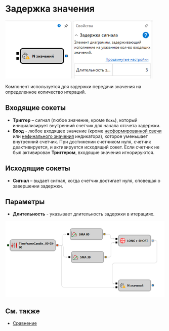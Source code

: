 # Задержка значения

![Designer Delay 00](../../../../../../images/designer_delay_00.png)

Компонент используется для задержки передачи значения на определенное количество итераций.

## Входящие сокеты

- **Триггер** – сигнал (любое значение, кроме `Ложь`), который инициализирует внутренний счетчик для начала отсчета задержки.
- **Вход** - любое входящее значение (кроме [несформированной свечи](../data_sources/candles.md) или [нефинального значения](indicator.md) индикатора), которое уменьшает внутренний счетчик. При достижении счетчиком нуля, счетчик деактивируется, и активируется исходящий сокет. Если счетчик не был активирован **Триггером**, входящие значения игнорируются.

## Исходящие сокеты

- **Сигнал** – выдает сигнал, когда счетчик достигает нуля, оповещая о завершении задержки.

## Параметры

- **Длительность** - указывает длительность задержки в итерациях.

![Designer Delay 01](../../../../../../images/designer_delay_01.png)

## См. также

- [Сравнение](comparison.md)
